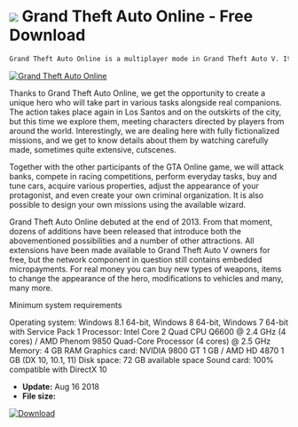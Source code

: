 # ![](https://cdn.softexe.net/static/icon/win.gif) Grand Theft Auto Online  - Free Download

```sh
Grand Theft Auto Online is a multiplayer mode in Grand Theft Auto V. It is an integral part of the Rockstar Games studio production and can not be purchased separately.
```
[![Grand Theft Auto Online](https://gallery.dpcdn.pl/imgc/Tools/84223/g_-_420x350_1.5_-_xff283c10-dcb0-4921-9afb-4bb4854aa96a.jpg)](https://softexe.net/win/games-entertainment/shooters/grand-theft-auto-online:ahab.html)

Thanks to Grand Theft Auto Online, we get the opportunity to create a unique hero who will take part in various tasks alongside real companions. The action takes place again in Los Santos and on the outskirts of the city, but this time we explore them, meeting characters directed by players from around the world. Interestingly, we are dealing here with fully fictionalized missions, and we get to know details about them by watching carefully made, sometimes quite extensive, cutscenes.
 
 Together with the other participants of the GTA Online game, we will attack banks, compete in racing competitions, perform everyday tasks, buy and tune cars, acquire various properties, adjust the appearance of your protagonist, and even create your own criminal organization. It is also possible to design your own missions using the available wizard.
 
 Grand Theft Auto Online debuted at the end of 2013. From that moment, dozens of additions have been released that introduce both the abovementioned possibilities and a number of other attractions. All extensions have been made available to Grand Theft Auto V owners for free, but the network component in question still contains embedded micropayments. For real money you can buy new types of weapons, items to change the appearance of the hero, modifications to vehicles and many, many more.
 
 Minimum system requirements
 
 Operating system: Windows 8.1 64-bit, Windows 8 64-bit, Windows 7 64-bit with Service Pack 1
 Processor: Intel Core 2 Quad CPU Q6600 @ 2.4 GHz (4 cores) / AMD Phenom 9850 Quad-Core Processor (4 cores) @ 2.5 GHz
 Memory: 4 GB RAM
 Graphics card: NVIDIA 9800 GT 1 GB / AMD HD 4870 1 GB (DX 10, 10.1, 11)
 Disk space: 72 GB available space
 Sound card: 100% compatible with DirectX 10


- **Update:** Aug 16 2018
- **File size:** 

[![Download](https://cdn.softexe.net/static/img/download.png)](https://softexe.net/win/games-entertainment/shooters/grand-theft-auto-online:ahab.html)

